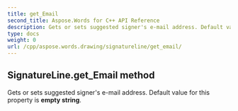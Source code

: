```yaml
---
title: get_Email
second_title: Aspose.Words for C++ API Reference
description: Gets or sets suggested signer's e-mail address. Default value for this property is empty string. 
type: docs
weight: 0
url: /cpp/aspose.words.drawing/signatureline/get_email/
---
```

## SignatureLine.get_Email method


Gets or sets suggested signer's e-mail address. Default value for this property is **empty string**.

